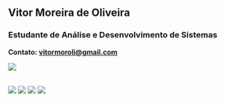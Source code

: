 <!--
**vxt0r/vxt0r** is a ✨ _special_ ✨ repository because its `README.md` (this file) appears on your GitHub profile.

Here are some ideas to get you started:

- 🔭 I’m currently working on ...
- 🌱 I’m currently learning ...
- 👯 I’m looking to collaborate on ...
- 🤔 I’m looking for help with ...
- 💬 Ask me about ...
- 📫 How to reach me: ...
- 😄 Pronouns: ...
- ⚡ Fun fact: ...
-->

## Vitor Moreira de Oliveira 
### Estudante de Análise e Desenvolvimento de Sistemas
**Contato: vitormoroli@gmail.com**

<img src ="https://github-readme-stats.vercel.app/api/top-langs/?username=vxt0r&layout=compact&theme=synthwave"/><br><br>
<div>
  <img src ="https://img.shields.io/badge/PHP-777BB4?style=for-the-badge&logo=php&logoColor=white"/>
  <img src ="https://img.shields.io/badge/JavaScript-F7DF1E?style=for-the-badge&logo=javascript&logoColor=black"/>
  <img src ="https://img.shields.io/badge/CSS-239120?&style=for-the-badge&logo=css3&logoColor=white"/>
  <img src ="https://img.shields.io/badge/HTML-239120?style=for-the-badge&logo=html5&logoColor=white"/>
</div>


